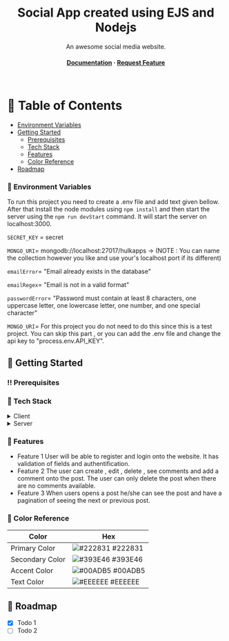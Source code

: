 <div align="center">

  <h1>Social App created using EJS and Nodejs</h1>
  
  <p>
    An awesome social media website.
    <br/>
  </p>
  
<h4>
    <a href="https://github.com/taskrepo/hulkappsbackend/blob/main/README.md">Documentation</a>
  <span> · </span>
    <a href="https://github.com/taskrepo/hulkappsbackend/issues">Request Feature</a>
  </h4>
</div>

<br />

<!-- Table of Contents -->
# :notebook_with_decorative_cover: Table of Contents

- [Environment Variables](#key-environment-variables)
 - [Getting Started](#toolbox-getting-started)
    * [Prerequisites](#bangbang-prerequisites)
    * [Tech Stack](#space_invader-tech-stack)
    * [Features](#dart-features)
    * [Color Reference](#art-color-reference)
- [Roadmap](#compass-roadmap)

<!-- Env Variables -->
### :key: Environment Variables

To run this project you need to create a .env file and add text given bellow. After that install the node modules using `npm install` and then start the server using the `npm run devStart` command. It will start the server on localhost:3000.

`SECRET_KEY` = secret

`MONGO_URI`= mongodb://localhost:27017/hulkapps -> (NOTE : You can name the collection however you like and use your's localhost port if its different)

`emailError`= "Email already exists in the database"

`emailRegex`= "Email is not in a valid format"

`passwordError`= "Password must contain at least 8 characters, one uppercase letter, one lowercase letter, one number, and one special character"


`MONGO_URI`= 
For this project you do not need to do this since this is a test project. You can skip this part , or you can add the .env file and change the api key to "process.env.API_KEY".

<!-- Getting Started -->
## 	:toolbox: Getting Started

<!-- Prerequisites -->
### :bangbang: Prerequisites

<!-- TechStack -->
### :space_invader: Tech Stack

<details>
  <summary>Client</summary>
  <ul>
    <li><a href="https://www.javascript.com/>Javascript</a></li>
    <li><a href="https://ejs.co/">EJS</a></li>
    <li><a href="https://www.selenium.dev/">Selenium Java</a></li>
    <li><a href="https://nodejs.org/en/">NodeJS</a></li>
    
  </ul>
</details>

<details>
  <summary>Server</summary>
  <ul>
     <li><a href="https://www.javascript.com/>Javascript</a></li>
    <li><a href="https://ejs.co/">EJS</a></li>
    <li><a href="https://nodejs.org/en/">NodeJS</a></li>
  </ul>
</details>

<!-- Features -->
### :dart: Features

- Feature 1
    User will be able to register and login onto the website. It has validation of fields and authentification.
- Feature 2
    The user can create , edit , delete , see comments and add a comment onto the post. The user can only delete the post when there are no comments          available.
- Feature 3
    When users opens a post he/she can see the post and have a pagination of seeing the next or previous post.

<!-- Color Reference -->
### :art: Color Reference

| Color             | Hex                                                                |
| ----------------- | ------------------------------------------------------------------ |
| Primary Color | ![#222831](https://via.placeholder.com/10/222831?text=+) #222831 |
| Secondary Color | ![#393E46](https://via.placeholder.com/10/393E46?text=+) #393E46 |
| Accent Color | ![#00ADB5](https://via.placeholder.com/10/00ADB5?text=+) #00ADB5 |
| Text Color | ![#EEEEEE](https://via.placeholder.com/10/EEEEEE?text=+) #EEEEEE |


<!-- Roadmap -->
## :compass: Roadmap

* [x] Todo 1
* [ ] Todo 2
